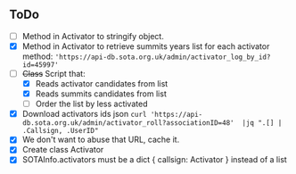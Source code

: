 ## ToDo

* [ ] Method in Activator to stringify object.
* [x] Method in Activator to retrieve summits years list for each activator method: `'https://api-db.sota.org.uk/admin/activator_log_by_id?id=45997'`
* [ ] ~~Class~~ Script that:
    * [x] Reads activator candidates from list
    * [x] Reads summits candidates from list
    * [ ] Order the list by less activated
* [x] Download activators ids json `curl 'https://api-db.sota.org.uk/admin/activator_roll?associationID=48'  |jq ".[] | .Callsign, .UserID"`
* [x] We don't want to abuse that URL, cache it.
* [x] Create class Activator
* [x] SOTAInfo.activators must be a dict { callsign: Activator } instead of a list
